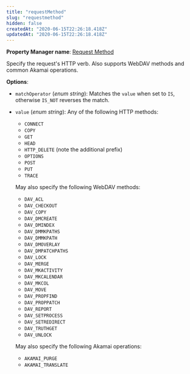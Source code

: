```yaml
---
title: "requestMethod"
slug: "requestmethod"
hidden: false
createdAt: "2020-06-15T22:26:18.418Z"
updatedAt: "2020-06-15T22:26:18.418Z"
---
```

__Property Manager name__: [Request Method](https://control.akamai.com/wh/CUSTOMER/AKAMAI/en-US/WEBHELP/property-manager/property-manager-help/csh_lookup.html?id=PM_0019)

Specify the request's HTTP verb. Also supports WebDAV methods and common Akamai operations.

__Options__:

- `matchOperator` (_enum string_): Matches the `value` when set to `IS`, otherwise `IS_NOT` reverses the match.

- `value` (_enum string_): Any of the following HTTP methods:

    - `CONNECT`
    - `COPY`
    - `GET`
    - `HEAD`
    - `HTTP_DELETE` (note the additional prefix)
    - `OPTIONS`
    - `POST`
    - `PUT`
    - `TRACE`

    May also specify the following WebDAV methods:

    - `DAV_ACL`
    - `DAV_CHECKOUT`
    - `DAV_COPY`
    - `DAV_DMCREATE`
    - `DAV_DMINDEX`
    - `DAV_DMMKPATHS`
    - `DAV_DMMKPATH`
    - `DAV_DMOVERLAY`
    - `DAV_DMPATCHPATHS`
    - `DAV_LOCK`
    - `DAV_MERGE`
    - `DAV_MKACTIVITY`
    - `DAV_MKCALENDAR`
    - `DAV_MKCOL`
    - `DAV_MOVE`
    - `DAV_PROPFIND`
    - `DAV_PROPPATCH`
    - `DAV_REPORT`
    - `DAV_SETPROCESS`
    - `DAV_SETREDIRECT`
    - `DAV_TRUTHGET`
    - `DAV_UNLOCK`

    May also specify the following Akamai operations:

    - `AKAMAI_PURGE`
    - `AKAMAI_TRANSLATE`
